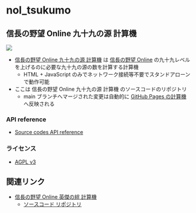 # nol_tsukumo

## 信長の野望 Online 九十九の源 計算機

[![](https://img.shields.io/static/v1?label=Sponsor&message=%E2%9D%A4&logo=GitHub&color=%23fe8e86)](https://github.com/sponsors/MinoruSekine)

- [信長の野望 Online 九十九の源 計算機](https://minorusekine.github.io/nol_tsukumo/) は [信長の野望 Online](https://www.gamecity.ne.jp/nol/) の九十九レベルを上げるのに必要な九十九の源の数を計算する計算機
  - HTML + JavaScript のみでネットワーク接続等不要でスタンドアローンで動作可能
- ここは 信長の野望 Online 九十九の源 計算機 のソースコードのリポジトリ
  - main ブランチへマージされた変更は自動的に [GitHub Pages の計算機](https://minorusekine.github.io/nol_tsukumo/)
へ反映される

### API reference

- [Source codes API reference](https://minorusekine.github.io/nol_tsukumo/doc/)

### ライセンス

- [AGPL v3](LICENSE)

## 関連リンク

- [信長の野望 Online 英傑の絆 計算機](https://minorusekine.github.io/nol_hero_bond/)
   - [ソースコード リポジトリ](https://github.com/MinoruSekine/nol_hero_bond)
